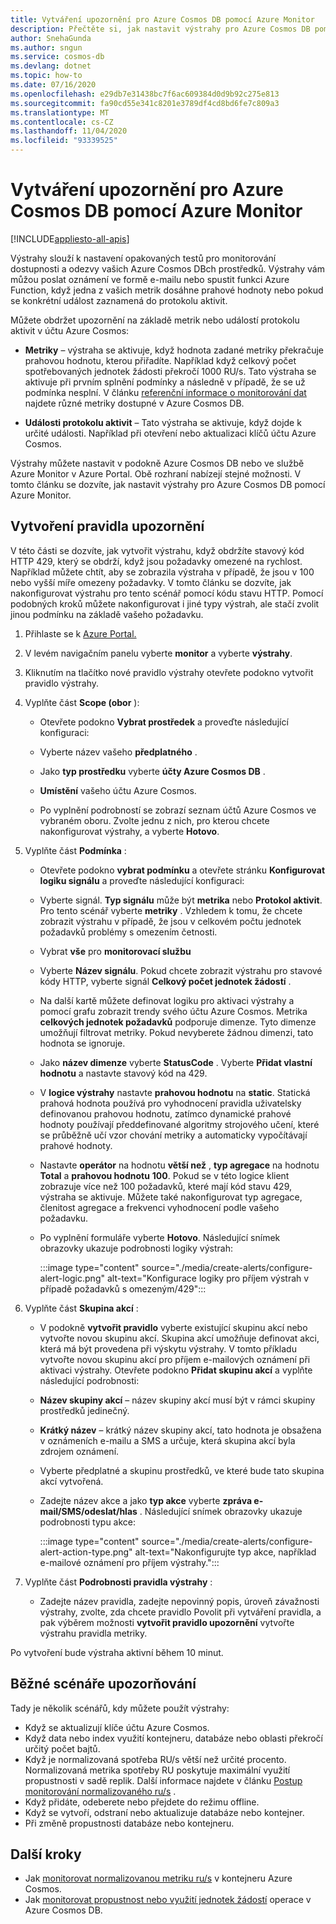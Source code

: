 ```yaml
---
title: Vytváření upozornění pro Azure Cosmos DB pomocí Azure Monitor
description: Přečtěte si, jak nastavit výstrahy pro Azure Cosmos DB pomocí Azure Monitor.
author: SnehaGunda
ms.author: sngun
ms.service: cosmos-db
ms.devlang: dotnet
ms.topic: how-to
ms.date: 07/16/2020
ms.openlocfilehash: e29db7e31438bc7f6ac609384d0d9b92c275e813
ms.sourcegitcommit: fa90cd55e341c8201e3789df4cd8bd6fe7c809a3
ms.translationtype: MT
ms.contentlocale: cs-CZ
ms.lasthandoff: 11/04/2020
ms.locfileid: "93339525"
---
```

# <a name="create-alerts-for-azure-cosmos-db-using-azure-monitor"></a>Vytváření upozornění pro Azure Cosmos DB pomocí Azure Monitor
[!INCLUDE[appliesto-all-apis](includes/appliesto-all-apis.md)]

Výstrahy slouží k nastavení opakovaných testů pro monitorování dostupnosti a odezvy vašich Azure Cosmos DBch prostředků. Výstrahy vám můžou poslat oznámení ve formě e-mailu nebo spustit funkci Azure Function, když jedna z vašich metrik dosáhne prahové hodnoty nebo pokud se konkrétní událost zaznamená do protokolu aktivit.

Můžete obdržet upozornění na základě metrik nebo událostí protokolu aktivit v účtu Azure Cosmos:

* **Metriky** – výstraha se aktivuje, když hodnota zadané metriky překračuje prahovou hodnotu, kterou přiřadíte. Například když celkový počet spotřebovaných jednotek žádosti překročí 1000 RU/s. Tato výstraha se aktivuje při prvním splnění podmínky a následně v případě, že se už podmínka nesplní. V článku [referenční informace o monitorování dat](monitor-cosmos-db-reference.md#metrics) najdete různé metriky dostupné v Azure Cosmos DB.

* **Události protokolu aktivit** – Tato výstraha se aktivuje, když dojde k určité události. Například při otevření nebo aktualizaci klíčů účtu Azure Cosmos.

Výstrahy můžete nastavit v podokně Azure Cosmos DB nebo ve službě Azure Monitor v Azure Portal. Obě rozhraní nabízejí stejné možnosti. V tomto článku se dozvíte, jak nastavit výstrahy pro Azure Cosmos DB pomocí Azure Monitor.

## <a name="create-an-alert-rule"></a>Vytvoření pravidla upozornění

V této části se dozvíte, jak vytvořit výstrahu, když obdržíte stavový kód HTTP 429, který se obdrží, když jsou požadavky omezené na rychlost. Například můžete chtít, aby se zobrazila výstraha v případě, že jsou v 100 nebo vyšší míře omezeny požadavky. V tomto článku se dozvíte, jak nakonfigurovat výstrahu pro tento scénář pomocí kódu stavu HTTP. Pomocí podobných kroků můžete nakonfigurovat i jiné typy výstrah, ale stačí zvolit jinou podmínku na základě vašeho požadavku.

1. Přihlaste se k [Azure Portal.](https://portal.azure.com/)

1. V levém navigačním panelu vyberte **monitor** a vyberte **výstrahy**.

1. Kliknutím na tlačítko nové pravidlo výstrahy otevřete podokno vytvořit pravidlo výstrahy.  

1. Vyplňte část **Scope (obor** ):

   * Otevřete podokno **Vybrat prostředek** a proveďte následující konfiguraci:

   * Vyberte název vašeho **předplatného** .

   * Jako **typ prostředku** vyberte **účty Azure Cosmos DB** .

   * **Umístění** vašeho účtu Azure Cosmos.

   * Po vyplnění podrobností se zobrazí seznam účtů Azure Cosmos ve vybraném oboru. Zvolte jednu z nich, pro kterou chcete nakonfigurovat výstrahy, a vyberte **Hotovo**.

1. Vyplňte část **Podmínka** :

   * Otevřete podokno **vybrat podmínku** a otevřete stránku **Konfigurovat logiku signálu** a proveďte následující konfiguraci:

   * Vyberte signál. **Typ signálu** může být **metrika** nebo **Protokol aktivit**. Pro tento scénář vyberte **metriky** . Vzhledem k tomu, že chcete zobrazit výstrahu v případě, že jsou v celkovém počtu jednotek požadavků problémy s omezením četnosti.

   * Vybrat **vše** pro **monitorovací službu**

   * Vyberte **Název signálu**. Pokud chcete zobrazit výstrahu pro stavové kódy HTTP, vyberte signál **Celkový počet jednotek žádostí** .

   * Na další kartě můžete definovat logiku pro aktivaci výstrahy a pomocí grafu zobrazit trendy svého účtu Azure Cosmos. Metrika **celkových jednotek požadavků** podporuje dimenze. Tyto dimenze umožňují filtrovat metriky. Pokud nevyberete žádnou dimenzi, tato hodnota se ignoruje.

   * Jako **název dimenze** vyberte **StatusCode** . Vyberte **Přidat vlastní hodnotu** a nastavte stavový kód na 429.

   * V **logice výstrahy** nastavte **prahovou hodnotu** na **static**. Statická prahová hodnota používá pro vyhodnocení pravidla uživatelsky definovanou prahovou hodnotu, zatímco dynamické prahové hodnoty používají předdefinované algoritmy strojového učení, které se průběžně učí vzor chování metriky a automaticky vypočítávají prahové hodnoty.

   * Nastavte **operátor** na hodnotu **větší než** , **typ agregace** na hodnotu **Total** a **prahovou hodnotu** **100**. Pokud se v této logice klient zobrazuje více než 100 požadavků, které mají kód stavu 429, výstraha se aktivuje. Můžete také nakonfigurovat typ agregace, členitost agregace a frekvenci vyhodnocení podle vašeho požadavku.

   * Po vyplnění formuláře vyberte **Hotovo**. Následující snímek obrazovky ukazuje podrobnosti logiky výstrah:

     :::image type="content" source="./media/create-alerts/configure-alert-logic.png" alt-text="Konfigurace logiky pro příjem výstrah v případě požadavků s omezeným/429":::

1. Vyplňte část **Skupina akcí** :

   * V podokně **vytvořit pravidlo** vyberte existující skupinu akcí nebo vytvořte novou skupinu akcí. Skupina akcí umožňuje definovat akci, která má být provedena při výskytu výstrahy. V tomto příkladu vytvořte novou skupinu akcí pro příjem e-mailových oznámení při aktivaci výstrahy. Otevřete podokno **Přidat skupinu akcí** a vyplňte následující podrobnosti:

   * **Název skupiny akcí** – název skupiny akcí musí být v rámci skupiny prostředků jedinečný.

   * **Krátký název** – krátký název skupiny akcí, tato hodnota je obsažena v oznámeních e-mailu a SMS a určuje, která skupina akcí byla zdrojem oznámení.

   * Vyberte předplatné a skupinu prostředků, ve které bude tato skupina akcí vytvořená.  

   * Zadejte název akce a jako **typ akce** vyberte **zpráva e-mail/SMS/odeslat/hlas** . Následující snímek obrazovky ukazuje podrobnosti typu akce:

     :::image type="content" source="./media/create-alerts/configure-alert-action-type.png" alt-text="Nakonfigurujte typ akce, například e-mailové oznámení pro příjem výstrahy.":::

1. Vyplňte část **Podrobnosti pravidla výstrahy** :

   * Zadejte název pravidla, zadejte nepovinný popis, úroveň závažnosti výstrahy, zvolte, zda chcete pravidlo Povolit při vytváření pravidla, a pak výběrem možnosti **vytvořit pravidlo upozornění** vytvořte výstrahu pravidla metriky.

Po vytvoření bude výstraha aktivní během 10 minut.

## <a name="common-alerting-scenarios"></a>Běžné scénáře upozorňování

Tady je několik scénářů, kdy můžete použít výstrahy:

* Když se aktualizují klíče účtu Azure Cosmos.
* Když data nebo index využití kontejneru, databáze nebo oblasti překročí určitý počet bajtů.
* Když je normalizovaná spotřeba RU/s větší než určité procento. Normalizovaná metrika spotřeby RU poskytuje maximální využití propustnosti v sadě replik. Další informace najdete v článku [Postup monitorování normalizovaného ru/s](monitor-normalized-request-units.md) .  
* Když přidáte, odeberete nebo přejdete do režimu offline.
* Když se vytvoří, odstraní nebo aktualizuje databáze nebo kontejner.
* Při změně propustnosti databáze nebo kontejneru.

## <a name="next-steps"></a>Další kroky

* Jak [monitorovat normalizovanou metriku ru/s](monitor-normalized-request-units.md) v kontejneru Azure Cosmos.
* Jak [monitorovat propustnost nebo využití jednotek žádostí](monitor-request-unit-usage.md) operace v Azure Cosmos DB.